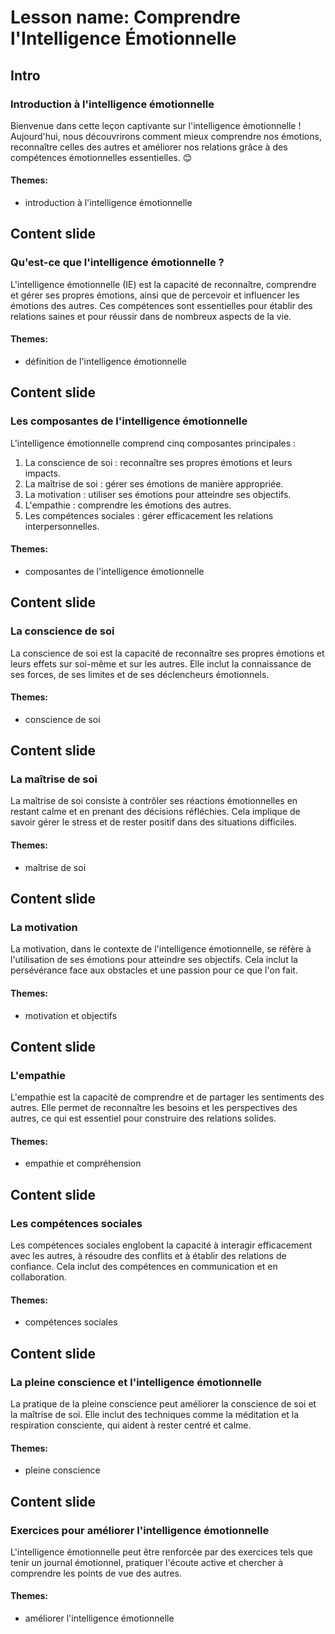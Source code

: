 # Lesson name: Comprendre l'Intelligence Émotionnelle

## Intro

### Introduction à l'intelligence émotionnelle

Bienvenue dans cette leçon captivante sur l'intelligence émotionnelle ! Aujourd'hui, nous découvrirons comment mieux comprendre nos émotions, reconnaître celles des autres et améliorer nos relations grâce à des compétences émotionnelles essentielles. 😊

#### **Themes:**
- introduction à l'intelligence émotionnelle

## Content slide

### Qu'est-ce que l'intelligence émotionnelle ?

L'intelligence émotionnelle (IE) est la capacité de reconnaître, comprendre et gérer ses propres émotions, ainsi que de percevoir et influencer les émotions des autres. Ces compétences sont essentielles pour établir des relations saines et pour réussir dans de nombreux aspects de la vie.

#### **Themes:**
- définition de l'intelligence émotionnelle

## Content slide

### Les composantes de l'intelligence émotionnelle

L'intelligence émotionnelle comprend cinq composantes principales :

1. La conscience de soi : reconnaître ses propres émotions et leurs impacts.
2. La maîtrise de soi : gérer ses émotions de manière appropriée.
3. La motivation : utiliser ses émotions pour atteindre ses objectifs.
4. L'empathie : comprendre les émotions des autres.
5. Les compétences sociales : gérer efficacement les relations interpersonnelles.

#### **Themes:**
- composantes de l'intelligence émotionnelle

## Content slide

### La conscience de soi

La conscience de soi est la capacité de reconnaître ses propres émotions et leurs effets sur soi-même et sur les autres. Elle inclut la connaissance de ses forces, de ses limites et de ses déclencheurs émotionnels.

#### **Themes:**
- conscience de soi

## Content slide

### La maîtrise de soi

La maîtrise de soi consiste à contrôler ses réactions émotionnelles en restant calme et en prenant des décisions réfléchies. Cela implique de savoir gérer le stress et de rester positif dans des situations difficiles.

#### **Themes:**
- maîtrise de soi

## Content slide

### La motivation

La motivation, dans le contexte de l'intelligence émotionnelle, se réfère à l'utilisation de ses émotions pour atteindre ses objectifs. Cela inclut la persévérance face aux obstacles et une passion pour ce que l'on fait.

#### **Themes:**
- motivation et objectifs

## Content slide

### L'empathie

L'empathie est la capacité de comprendre et de partager les sentiments des autres. Elle permet de reconnaître les besoins et les perspectives des autres, ce qui est essentiel pour construire des relations solides.

#### **Themes:**
- empathie et compréhension

## Content slide

### Les compétences sociales

Les compétences sociales englobent la capacité à interagir efficacement avec les autres, à résoudre des conflits et à établir des relations de confiance. Cela inclut des compétences en communication et en collaboration.

#### **Themes:**
- compétences sociales

## Content slide

### La pleine conscience et l'intelligence émotionnelle

La pratique de la pleine conscience peut améliorer la conscience de soi et la maîtrise de soi. Elle inclut des techniques comme la méditation et la respiration consciente, qui aident à rester centré et calme.

#### **Themes:**
- pleine conscience

## Content slide

### Exercices pour améliorer l'intelligence émotionnelle

L'intelligence émotionnelle peut être renforcée par des exercices tels que tenir un journal émotionnel, pratiquer l'écoute active et chercher à comprendre les points de vue des autres.

#### **Themes:**
- améliorer l'intelligence émotionnelle
